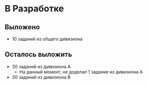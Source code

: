 # В Разработке

## Выложено

* 10 заданий из общего дивизиона

## Осталось выложить

* 30 заданий из дивизиона A
  * На данный момент, не доделал 1 задание из дивизиона A
* 30 заданий из дивизиона B
